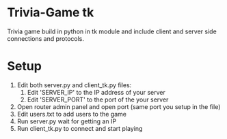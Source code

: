 # Trivia-Game tk
Trivia game build in python in tk module and include client and server side connections and protocols.

# Setup
1. Edit both server.py and client_tk.py files:
    1. Edit 'SERVER_IP' to the IP address of your server
    2. Edit 'SERVER_PORT' to the port of the your server
2. Open router admin panel and open port (same port you setup in the file)
3. Edit users.txt to add users to the game
4. Run server.py wait for getting an IP
5. Run client_tk.py to connect and start playing
